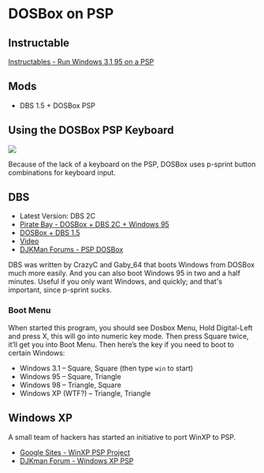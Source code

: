 # DOSBox on PSP

## Instructable

[Instructables - Run Windows 3.1,95 on a PSP](http://www.instructables.com/id/Run-Windows-3195-On-a-PSP/)

## Mods

* DBS 1.5 + DOSBox PSP

## Using the DOSBox PSP Keyboard

![](http://www.niwra.nl/psp/p-sprint-c/doc/images/keygroup1qwerty_black.gif)

Because of the lack of a keyboard on the PSP, DOSBox uses p-sprint button combinations for keyboard input.

## DBS

* Latest Version: DBS 2C
* [Pirate Bay - DOSBox + DBS 2C + Windows 95](http://thepiratebay.se/torrent/4260307/PSP_Windows_95_Preinstalled_Dosbox_DSB_Windows_on_PSP_)
* [DOSBox + DBS 1.5](http://www.mediafire.com/?opcdnldmdw1)
* [Video](http://www.youtube.com/watch?v=Yu9UtLb9YzA)
* [DJKMan Forums - PSP DOSBox](http://web.archive.org/web/20080722192738/http://djkman.freesmfhosting.com/index.php/board,9.0.html)

DBS was written by CrazyC and Gaby_64 that boots Windows from DOSBox much more easily. And you can also boot Windows 95 in two and a half minutes. Useful if you only want Windows, and quickly; and that's important, since p-sprint sucks.

### Boot Menu

When started this program, you should see Dosbox Menu, Hold Digital-Left and press X, this will go into numeric key mode. Then press Square twice, it’ll get you into Boot Menu. Then here’s the key if you need to boot to certain Windows:

* Windows 3.1 – Square, Square (then type `win` to start)
* Windows 95 – Square, Triangle
* Windows 98 – Triangle, Square
* Windows XP (WTF?) – Triangle, Triangle

## Windows XP

A small team of hackers has started an initiative to port WinXP to PSP.

* [Google Sites - WinXP PSP Project](https://sites.google.com/site/winxppspproject/)
* [DJKman Forum - Windows XP PSP](http://web.archive.org/web/20080722192725/http://djkman.freesmfhosting.com/index.php/board,21.0.html)

